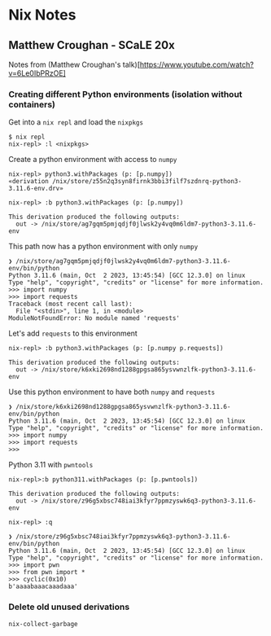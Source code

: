 # Nix Notes

## Matthew Croughan - SCaLE 20x

Notes from (Matthew Croughan's talk)[https://www.youtube.com/watch?v=6Le0IbPRzOE]

### Creating different Python environments (isolation without containers)

Get into a `nix repl` and load the `nixpkgs`

```
$ nix repl
nix-repl> :l <nixpkgs>
````

Create a python environment with access to `numpy`

```
nix-repl> python3.withPackages (p: [p.numpy])
«derivation /nix/store/z55n2q3syn8firnk3bbi3filf7szdnrq-python3-3.11.6-env.drv»

nix-repl> :b python3.withPackages (p: [p.numpy])

This derivation produced the following outputs:
  out -> /nix/store/ag7gqm5pmjqdjf0jlwsk2y4vq0m6ldm7-python3-3.11.6-env
```

This path now has a python environment with only `numpy`

```
❯ /nix/store/ag7gqm5pmjqdjf0jlwsk2y4vq0m6ldm7-python3-3.11.6-env/bin/python
Python 3.11.6 (main, Oct  2 2023, 13:45:54) [GCC 12.3.0] on linux
Type "help", "copyright", "credits" or "license" for more information.
>>> import numpy
>>> import requests
Traceback (most recent call last):
  File "<stdin>", line 1, in <module>
ModuleNotFoundError: No module named 'requests'
```

Let's add `requests` to this environment

```
nix-repl> :b python3.withPackages (p: [p.numpy p.requests])

This derivation produced the following outputs:
  out -> /nix/store/k6xki2698nd1288gpgsa865ysvwnzlfk-python3-3.11.6-env
```

Use this python environment to have both `numpy` and `requests`

```
❯ /nix/store/k6xki2698nd1288gpgsa865ysvwnzlfk-python3-3.11.6-env/bin/python
Python 3.11.6 (main, Oct  2 2023, 13:45:54) [GCC 12.3.0] on linux
Type "help", "copyright", "credits" or "license" for more information.
>>> import numpy
>>> import requests
>>>
```

Python 3.11 with `pwntools`

```
nix-repl>:b python311.withPackages (p: [p.pwntools])

This derivation produced the following outputs:
  out -> /nix/store/z96g5xbsc748iai3kfyr7ppmzyswk6q3-python3-3.11.6-env

nix-repl> :q

❯ /nix/store/z96g5xbsc748iai3kfyr7ppmzyswk6q3-python3-3.11.6-env/bin/python
Python 3.11.6 (main, Oct  2 2023, 13:45:54) [GCC 12.3.0] on linux
Type "help", "copyright", "credits" or "license" for more information.
>>> import pwn
>>> from pwn import *
>>> cyclic(0x10)
b'aaaabaaacaaadaaa'
```

### Delete old unused derivations

```
nix-collect-garbage
```
